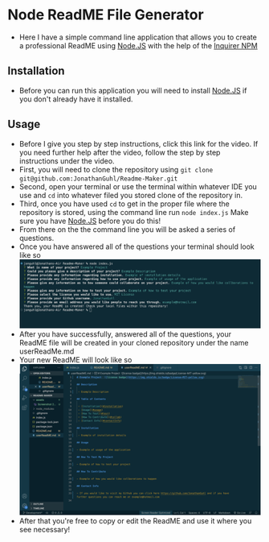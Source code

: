 # Node ReadME File Generator 

- Here I have a simple command line application that allows you to create a professional ReadME using [Node.JS](https://nodejs.org/en/) with the help of the [Inquirer NPM](https://www.npmjs.com/package/inquirer/v/8.2.4#examples)

## Installation

- Before you can run this application you will need to install [Node.JS](https://nodejs.org/en/download/) if you don't already have it installed.

## Usage

- Before I give you step by step instructions, click this link for the video. If you need further help after the video, follow the step by step instructions under the video.
- First, you will need to clone the repository using `git clone git@github.com:JonathanGuhl/Readme-Maker.git`
- Second, open your terminal or use the terminal within whatever IDE you use and `cd` into whatever filed you stored clone of the repository in.
- Third, once you have used `cd` to get in the proper file where the repository is stored, using the command line run `node index.js` Make sure you have [Node.JS](https://nodejs.org/en/download/) before you do this!
- From there on the the command line you will be asked a series of questions. 
- Once you have answered all of the questions your terminal should look like so 
 ![My Image](assets/terminal.png)
- After you have successfully, answered all of the questions, your ReadME file will be created in your cloned repository under the name userReadMe.md
- Your new ReadME will look like so 
 ![My Image](assets/readme.png)
- After that you're free to copy or edit the ReadME and use it where you see necessary!
